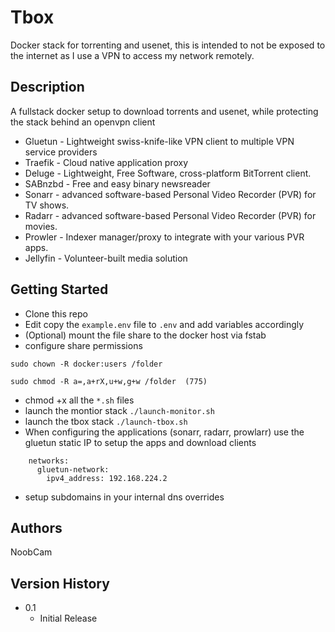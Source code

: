 # Tbox

Docker stack for torrenting and usenet, this is intended to not be exposed to the internet as I use a VPN to access my network remotely.

## Description

A fullstack docker setup to download torrents and usenet, while protecting the stack behind an openvpn client

* Gluetun - Lightweight swiss-knife-like VPN client to multiple VPN service providers
* Traefik - Cloud native application proxy
* Deluge -  Lightweight, Free Software, cross-platform BitTorrent client.
* SABnzbd - Free and easy binary newsreader
* Sonarr - advanced software-based Personal Video Recorder (PVR) for TV shows.
* Radarr - advanced software-based Personal Video Recorder (PVR) for movies.
* Prowler - Indexer manager/proxy to integrate with your various PVR apps.
* Jellyfin - Volunteer-built media solution

## Getting Started

* Clone this repo
* Edit copy the ```example.env``` file to ```.env``` and add variables accordingly
* (Optional) mount the file share to the docker host via fstab
* configure share permissions

```
sudo chown -R docker:users /folder

sudo chmod -R a=,a+rX,u+w,g+w /folder  (775)
```

* chmod +x all the ```*.sh``` files
* launch the montior stack  ```./launch-monitor.sh```
* launch the tbox stack ```./launch-tbox.sh```
* When configuring the applications (sonarr, radarr, prowlarr) use the gluetun static IP to setup the apps and download clients

```
    networks:
      gluetun-network:
        ipv4_address: 192.168.224.2

```
* setup subdomains in your internal dns overrides

## Authors

NoobCam

## Version History

* 0.1
    * Initial Release